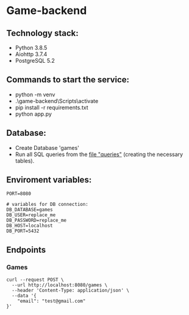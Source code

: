 # Game-backend

## Technology stack:
- Python 3.8.5
- Aiohttp 3.7.4
- PostgreSQL 5.2

## Сommands to start the service:
- python -m venv
- .\game-backend\Scripts\activate
- pip install -r requirements.txt
- python app.py

## Database:
- Create Database 'games'
- Run all SQL queries from the [file "queries"](https://github.com/uzhegovaelena/game-backend/blob/master/db/queries.sql) (creating the necessary tables).

## Enviroment variables: 
```
PORT=8080

# variables for DB connection:
DB_DATABASE=games
DB_USER=replace_me
DB_PASSWORD=replace_me
DB_HOST=localhost
DB_PORT=5432
```

## Endpoints

### Games
```
curl --request POST \
  --url http://localhost:8080/games \
  --header 'Content-Type: application/json' \
  --data '{
    "email": "test@gmail.com"
}'
```
